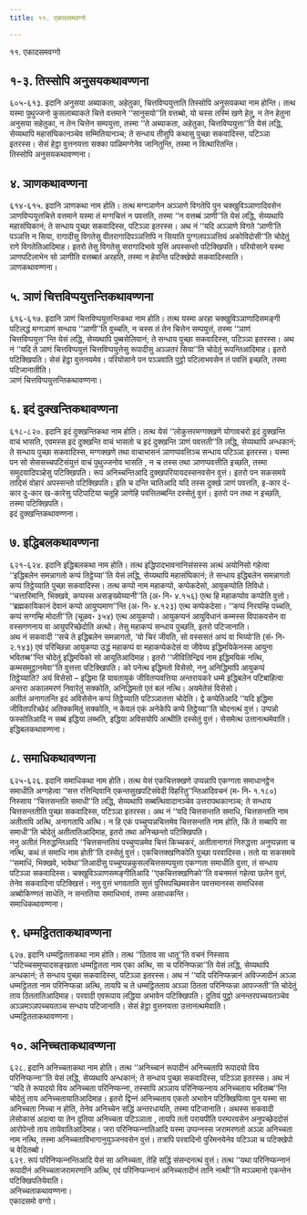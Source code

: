 ```yaml
---
title: ११. एकादसमवग्गो

---
```

११. एकादसमवग्गो  


## १-३. तिस्सोपि अनुसयकथावण्णना

६०५-६१३. इदानि अनुसया अब्याकता, अहेतुका, चित्तविप्पयुत्ताति तिस्सोपि अनुसयकथा नाम होन्ति। तत्थ यस्मा पुथुज्जनो कुसलाब्याकते चित्ते वत्तमाने ‘‘सानुसयो’’ति वत्तब्बो, यो चस्स तस्मिं खणे हेतु, न तेन हेतुना अनुसया सहेतुका, न तेन चित्तेन सम्पयुत्ता, तस्मा ‘‘ते अब्याकता, अहेतुका, चित्तविप्पयुत्ता’’ति येसं लद्धि, सेय्यथापि महासंघिकानञ्चेव सम्मितियानञ्च; ते सन्धाय तीसुपि कथासु पुच्छा सकवादिस्स, पटिञ्ञा इतरस्स। सेसं हेट्ठा वुत्तनयत्ता सक्का पाळिमग्गेनेव जानितुन्ति, तस्मा न वित्थारितन्ति।  
तिस्सोपि अनुसयकथावण्णना।  


## ४. ञाणकथावण्णना

६१४-६१५. इदानि ञाणकथा नाम होति। तत्थ मग्गञाणेन अञ्ञाणे विगतेपि पुन चक्खुविञ्ञाणादिवसेन ञाणविप्पयुत्तचित्ते वत्तमाने यस्मा तं मग्गचित्तं न पवत्तति, तस्मा ‘‘न वत्तब्बं ञाणी’’ति येसं लद्धि, सेय्यथापि महासंघिकानं; ते सन्धाय पुच्छा सकवादिस्स, पटिञ्ञा इतरस्स। अथ नं ‘‘यदि अञ्ञाणे विगते ‘ञाणी’ति पञ्ञत्ति न सिया, रागादीसु विगतेसु वीतरागादिपञ्ञत्तिपि न सियाति पुग्गलपञ्ञत्तियं अकोविदोसी’’ति चोदेतुं रागे विगतेतिआदिमाह। इतरो तेसु विगतेसु सरागादिभावे युत्तिं अपस्सन्तो पटिक्खिपति। परियोसाने यस्मा ञाणपटिलाभेन सो ञाणीति वत्तब्बतं अरहति, तस्मा न हेवन्ति पटिक्खेपो सकवादिस्साति।  
ञाणकथावण्णना।  


## ५. ञाणं चित्तविप्पयुत्तन्तिकथावण्णना

६१६-६१७. इदानि ञाणं चित्तविप्पयुत्तन्तिकथा नाम होति। तत्थ यस्मा अरहा चक्खुविञ्ञाणादिसमङ्गी पटिलद्धं मग्गञाणं सन्धाय ‘‘ञाणी’’ति वुच्चति, न चस्स तं तेन चित्तेन सम्पयुत्तं, तस्मा ‘‘ञाणं चित्तविप्पयुत्त’’न्ति येसं लद्धि, सेय्यथापि पुब्बसेलियानं; ते सन्धाय पुच्छा सकवादिस्स, पटिञ्ञा इतरस्स। अथ नं ‘‘यदि ते ञाणं चित्तविप्पयुत्तं चित्तविप्पयुत्तेसु रूपादीसु अञ्ञतरं सिया’’ति चोदेतुं रूपन्तिआदिमाह। इतरो पटिक्खिपति। सेसं हेट्ठा वुत्तनयमेव। परियोसाने पन पञ्ञवाति पुट्ठो पटिलाभवसेन तं पवत्तिं इच्छति, तस्मा पटिजानातीति।  
ञाणं चित्तविप्पयुत्तन्तिकथावण्णना।  


## ६. इदं दुक्खन्तिकथावण्णना

६१८-८२०. इदानि इदं दुक्खन्तिकथा नाम होति। तत्थ येसं ‘‘लोकुत्तरमग्गक्खणे योगावचरो इदं दुक्खन्ति वाचं भासति, एवमस्स इदं दुक्खन्ति वाचं भासतो च इदं दुक्खन्ति ञाणं पवत्तती’’ति लद्धि, सेय्यथापि अन्धकानं; ते सन्धाय पुच्छा सकवादिस्स, मग्गक्खणे तथा वाचाभासनं ञाणप्पवत्तिञ्च सन्धाय पटिञ्ञा इतरस्स। यस्मा पन सो सेससच्चपटिसंयुत्तं वाचं पुथुज्जनोव भासति , न च तस्स तथा ञाणप्पवत्तीति इच्छति, तस्मा समुदयादिपञ्हेसु पटिक्खिपति। रूपं अनिच्चन्तिआदि दुक्खपरियायदस्सनवसेन वुत्तं। इतरो पन सकसमये तादिसं वोहारं अपस्सन्तो पटिक्खिपति। इति च दन्ति चातिआदि यदि तस्स दुक्खे ञाणं पवत्तति, इ-कार दं-कार दु-कार ख-कारेसु पटिपाटिया चतूहि ञाणेहि पवत्तितब्बन्ति दस्सेतुं वुत्तं। इतरो पन तथा न इच्छति, तस्मा पटिक्खिपति।  
इदं दुक्खन्तिकथावण्णना।  


## ७. इद्धिबलकथावण्णना

६२१-६२४. इदानि इद्धिबलकथा नाम होति। तत्थ इद्धिपादभावनानिसंसस्स अत्थं अयोनिसो गहेत्वा ‘‘इद्धिबलेन समन्नागतो कप्पं तिट्ठेय्या’’ति येसं लद्धि, सेय्यथापि महासंघिकानं; ते सन्धाय इद्धिबलेन समन्नागतो कप्पं तिट्ठेय्याति पुच्छा सकवादिस्स। तत्थ कप्पो नाम महाकप्पो, कप्पेकदेसो, आयुकप्पोति तिविधो। ‘‘चत्तारिमानि, भिक्खवे, कप्पस्स असङ्ख्येय्यानी’’ति (अ॰ नि॰ ४.१५६) एत्थ हि महाकप्पोव कप्पोति वुत्तो। ‘‘ब्रह्मकायिकानं देवानं कप्पो आयुप्पमाण’’न्ति (अ॰ नि॰ ४.१२३) एत्थ कप्पेकदेसा। ‘‘कप्पं निरयम्हि पच्चति, कप्पं सग्गम्हि मोदती’’ति (चूळव॰ ३५४) एत्थ आयुकप्पो। आयुकप्पनं आयुविधानं कम्मस्स विपाकवसेन वा वस्सगणनाय वा आयुपरिच्छेदोति अत्थो। तेसु महाकप्पं सन्धाय पुच्छति, इतरो पटिजानाति।  
अथ नं सकवादी ‘‘सचे ते इद्धिबलेन समन्नागतो, ‘यो चिरं जीवति, सो वस्ससतं अप्पं वा भिय्यो’ति (सं॰ नि॰ २.१४३) एवं परिच्छिन्ना आयुकप्पा उद्धं महाकप्पं वा महाकप्पेकदेसं वा जीवेय्य इद्धिमयिकेनस्स आयुना भवितब्ब’’न्ति चोदेतुं इद्धिमयिको सो आयूतिआदिमाह। इतरो ‘‘जीवितिन्द्रियं नाम इद्धिमयिकं नत्थि, कम्मसमुट्ठानमेवा’’ति वुत्तत्ता पटिक्खिपति। को पनेत्थ इद्धिमतो विसेसो, ननु अनिद्धिमापि आयुकप्पं तिट्ठेय्याति? अयं विसेसो – इद्धिमा हि यावतायुकं जीवितप्पवत्तिया अन्तरायकरे धम्मे इद्धिबलेन पटिबाहित्वा अन्तरा अकालमरणं निवारेतुं सक्कोति, अनिद्धिमतो एतं बलं नत्थि। अयमेतेसं विसेसो।  
अतीतं अनागतन्ति इदं अविसेसेन कप्पं तिट्ठेय्याति पटिञ्ञातत्ता चोदेति। द्वे कप्पेतिआदि ‘‘यदि इद्धिमा जीवितपरिच्छेदं अतिक्कमितुं सक्कोति, न केवलं एकं अनेकेपि कप्पे तिट्ठेय्या’’ति चोदनत्थं वुत्तं। उप्पन्नो फस्सोतिआदि न सब्बं इद्धिया लब्भति, इद्धिया अविसयोपि अत्थीति दस्सेतुं वुत्तं। सेसमेत्थ उत्तानत्थमेवाति।  
इद्धिबलकथावण्णना।  


## ८. समाधिकथावण्णना

६२५-६२६. इदानि समाधिकथा नाम होति। तत्थ येसं एकचित्तक्खणे उप्पन्नापि एकग्गता समाधानट्ठेन समाधीति अग्गहेत्वा ‘‘सत्त रत्तिन्दिवानि एकन्तसुखपटिसंवेदी विहरितु’’न्तिआदिवचनं (म॰ नि॰ १.१८०) निस्साय ‘‘चित्तसन्तति समाधी’’ति लद्धि, सेय्यथापि सब्बत्थिवादानञ्चेव उत्तरापथकानञ्च; ते सन्धाय चित्तसन्ततीति पुच्छा सकवादिस्स, पटिञ्ञा इतरस्स। अथ नं ‘‘यदि चित्तसन्तति समाधि, चित्तसन्तति नाम अतीतापि अत्थि, अनागतापि अत्थि। न हि एकं पच्चुप्पन्नचित्तमेव चित्तसन्तति नाम होति, किं ते सब्बापि सा समाधी’’ति चोदेतुं अतीतातिआदिमाह, इतरो तथा अनिच्छन्तो पटिक्खिपति।  
ननु अतीतं निरुद्धन्तिआदि ‘‘चित्तसन्ततियं पच्चुप्पन्नमेव चित्तं किच्चकरं, अतीतानागतं निरुद्धत्ता अनुप्पन्नत्ता च नत्थि, कथं तं समाधि नाम होती’’ति दस्सेतुं वुत्तं। एकचित्तक्खणिकोति पुच्छा परवादिस्स। ततो या सकसमये ‘‘समाधिं, भिक्खवे, भावेथा’’तिआदीसु पच्चुप्पन्नकुसलचित्तसम्पयुत्ता एकग्गता समाधीति वुत्ता, तं सन्धाय पटिञ्ञा सकवादिस्स। चक्खुविञ्ञाणसमङ्गीतिआदि ‘‘एकचित्तक्खणिको’’ति वचनमत्तं गहेत्वा छलेन वुत्तं, तेनेव सकवादिना पटिक्खित्तं। ननु वुत्तं भगवताति सुत्तं पुरिमपच्छिमवसेन पवत्तमानस्स समाधिस्स अब्बोकिण्णतं साधेति, न सन्ततिया समाधिभावं, तस्मा असाधकन्ति।  
समाधिकथावण्णना।  


## ९. धम्मट्ठितताकथावण्णना

६२७. इदानि धम्मट्ठितताकथा नाम होति। तत्थ ‘‘ठिताव सा धातू’’ति वचनं निस्साय ‘‘पटिच्चसमुप्पादसङ्खाता धम्मट्ठितता नाम एका अत्थि, सा च परिनिप्फन्ना’’ति येसं लद्धि, सेय्यथापि अन्धकानं; ते सन्धाय पुच्छा सकवादिस्स, पटिञ्ञा इतरस्स। अथ नं ‘‘यदि परिनिप्फन्नानं अविज्जादीनं अञ्ञा धम्मट्ठितता नाम परिनिप्फन्ना अत्थि, तायपि च ते धम्मट्ठितताय अञ्ञा ठितता परिनिप्फन्ना आपज्जती’’ति चोदेतुं ताय ठिततातिआदिमाह। परवादी एवरूपाय लद्धिया अभावेन पटिक्खिपति। दुतियं पुट्ठो अनन्तरपच्चयतञ्‍चेव अञ्‍ञमञ्‍ञपच्‍चयतञ्‍च सन्धाय पटिजानाति। सेसं हेट्ठा वुत्तनयत्ता उत्तानत्थमेवाति।  
धम्मट्ठितताकथावण्णना।  


## १०. अनिच्‍चताकथावण्णना

६२८. इदानि अनिच्‍चताकथा नाम होति। तत्थ ‘‘अनिच्‍चानं रूपादीनं अनिच्‍चतापि रूपादयो विय परिनिप्फन्‍ना’’ति येसं लद्धि, सेय्यथापि अन्धकानं; ते सन्धाय पुच्छा सकवादिस्स, पटिञ्‍ञा इतरस्स। अथ नं ‘‘यदि ते रूपादयो विय अनिच्‍चता परिनिप्फन्‍ना, तस्सापि अञ्‍ञाय परिनिप्फन्‍नाय अनिच्‍चताय भवितब्ब’’न्ति चोदेतुं ताय अनिच्‍चतायातिआदिमाह। इतरो द्विन्‍नं अनिच्‍चताय एकतो अभावेन पटिक्खिपित्वा पुन यस्मा सा अनिच्‍चता निच्‍चा न होति, तेनेव अनिच्‍चेन सद्धिं अन्तरधायति, तस्मा पटिजानाति। अथस्स सकवादी लेसोकासं अदत्वा या तेन दुतिया अनिच्‍चता पटिञ्‍ञाता , तायपि ततो परायपीति परम्परवसेन अनुपच्छेददोसं आरोपेन्तो ताय तायेवातिआदिमाह। जरा परिनिप्फन्‍नातिआदि यस्मा उप्पन्‍नस्स जरामरणतो अञ्‍ञा अनिच्‍चता नाम नत्थि, तस्मा अनिच्‍चताविभागानुयुञ्‍जनवसेन वुत्तं। तत्रापि परवादिनो पुरिमनयेनेव पटिञ्‍ञा च पटिक्खेपो च वेदितब्बो।  
६२९. रूपं परिनिप्फन्‍नन्तिआदि येसं सा अनिच्‍चता, तेहि सद्धिं संसन्दनत्थं वुत्तं। तत्थ ‘‘यथा परिनिप्फन्‍नानं रूपादीनं अनिच्‍चताजरामरणानि अत्थि, एवं परिनिप्फन्‍नानं अनिच्‍चतादीनं तानि नत्थी’’ति मञ्‍ञमानो एकन्तेन पटिक्खिपतियेवाति।  
अनिच्‍चताकथावण्णना।  
एकादसमो वग्गो।  